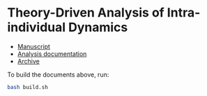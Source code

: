 Theory-Driven Analysis of Intra-individual Dynamics
===================================================

- [Manuscript](https://yongfu.name/intra/main.pdf)
- [Analysis documentation](https://yongfu.name/intra)
- [Archive](https://yongfu.name/intra/intra.zip)

To build the documents above, run:

```bash
bash build.sh
```
